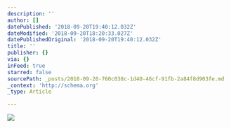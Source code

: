 ```yaml
---
description: ''
author: []
datePublished: '2018-09-20T19:40:12.032Z'
dateModified: '2018-09-20T18:20:33.027Z'
datePublishedOriginal: '2018-09-20T19:40:12.032Z'
title: ''
publisher: {}
via: {}
inFeed: true
starred: false
sourcePath: _posts/2018-09-20-760c038c-1d40-46cf-91fb-2a84f8d903fe.md
_context: 'http://schema.org'
_type: Article

---
```

![](https://the-grid-user-content.s3-us-west-2.amazonaws.com/d5fd8090-5bd2-4228-b393-476e55dd109e.jpg)